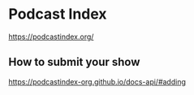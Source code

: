 # Podcast Index
https://podcastindex.org/

## How to submit your show
https://podcastindex-org.github.io/docs-api/#adding
